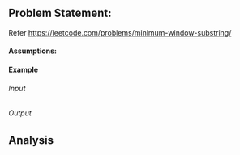 ## Problem Statement:
Refer https://leetcode.com/problems/minimum-window-substring/
#### Assumptions:
#### Example
###### Input
###### Output
## Analysis
